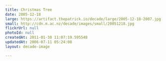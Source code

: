 ```yaml
---
title: Christmas Tree
date: 2005-12-18
large: https://artifact.thepatrick.io/decade/large/2005-12-18-2007.jpg
small: http://cdn.m.ac.nz/decade/images/small/20051218.jpg
flickrUrl: null
photoId: null
createdAt: 2011-01-30 11:07:19.595548
updatedAt: 2006-07-11 05:24:08
layout: decade-image

---
```


